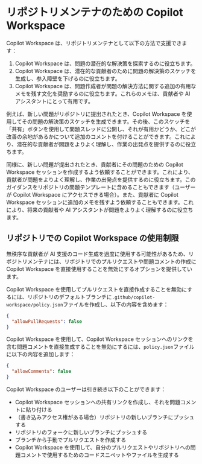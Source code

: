 # リポジトリメンテナのための Copilot Workspace

Copilot Workspace は、リポジトリメンテナとして以下の方法で支援できます：

1. Copilot Workspace は、問題の潜在的な解決策を探索するのに役立ちます。
2. Copilot Workspace は、潜在的な貢献者のために問題の解決策のスケッチを生成し、参入障壁を下げるのに役立ちます。
3. Copilot Workspace は、問題作成者が問題の解決方法に関する追加の有用なメモを残す文化を奨励するのに役立ちます。これらのメモは、貢献者や AI アシスタントにとって有用です。

例えば、新しい問題がリポジトリに提出されたとき、Copilot Workspace を使用してその問題の解決策のスケッチを生成できます。その後、このスケッチを「共有」ボタンを使用して問題スレッドに公開し、それが有用かどうか、どこが改善の余地があるかについて追加のコメントを付けることができます。これにより、潜在的な貢献者が問題をよりよく理解し、作業の出発点を提供するのに役立ちます。

同様に、新しい問題が提出されたとき、貢献者にその問題のための Copilot Workspace セッションを作成するよう依頼することができます。これにより、貢献者が問題をよりよく理解し、作業の出発点を提供するのに役立ちます。このガイダンスをリポジトリの問題テンプレートに含めることもできます（ユーザーが Copilot Workspace にアクセスできる場合）。また、貢献者に Copilot Workspace セッションに追加のメモを残すよう依頼することもできます。これにより、将来の貢献者や AI アシスタントが問題をよりよく理解するのに役立ちます。

## リポジトリでの Copilot Workspace の使用制限

無秩序な貢献者が AI 支援のコード生成を過度に使用する可能性があるため、リポジトリメンテナには、リポジトリでのプルリクエストや問題コメントの作成に Copilot Workspace を直接使用することを無効にするオプションを提供しています。

Copilot Workspace を使用してプルリクエストを直接作成することを無効にするには、リポジトリのデフォルトブランチに`.github/copilot-workspace/policy.json`ファイルを作成し、以下の内容を含めます：

```json
{
  "allowPullRequests": false
}
```

Copilot Workspace を使用して、Copilot Workspace セッションへのリンクを含む問題コメントを直接生成することを無効にするには、`policy.json`ファイルに以下の内容を追加します：

```json
{
  "allowComments": false
}
```

Copilot Workspace のユーザーは引き続き以下のことができます：

- Copilot Workspace セッションへの共有リンクを作成し、それを問題コメントに貼り付ける
- （書き込みアクセス権がある場合）リポジトリの新しいブランチにプッシュする
- リポジトリのフォークに新しいブランチにプッシュする
- ブランチから手動でプルリクエストを作成する
- Copilot Workspace を使用して、自分のプルリクエストやリポジトリへの問題コメントで使用するためのコードスニペットやファイルを生成する
